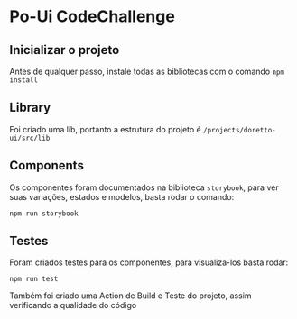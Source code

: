 # Po-Ui CodeChallenge

## Inicializar o projeto

Antes de qualquer passo, instale todas as bibliotecas com o comando `npm install`

## Library

Foi criado uma lib, portanto a estrutura do projeto é `/projects/doretto-ui/src/lib`

## Components

Os componentes foram documentados na biblioteca `storybook`, para ver suas variações, estados e modelos, basta rodar o comando:

`npm run storybook`

## Testes

Foram criados testes para os componentes, para visualiza-los basta rodar:

`npm run test`

Também foi criado uma Action de Build e Teste do projeto, assim verificando a qualidade do código

